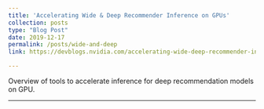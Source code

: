 ```yaml
---
title: 'Accelerating Wide & Deep Recommender Inference on GPUs'
collection: posts
type: "Blog Post"
date: 2019-12-17
permalink: /posts/wide-and-deep
link: https://devblogs.nvidia.com/accelerating-wide-deep-recommender-inference-on-gpus/

---
```


Overview of tools to accelerate inference for deep recommendation models on GPU.

------
